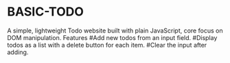 # BASIC-TODO
A simple, lightweight Todo website  built with plain  JavaScript, core focus on DOM manipulation.
Features
#Add new todos from an input field.
#Display todos as a list with a delete button for each item.
#Clear the input after adding.

